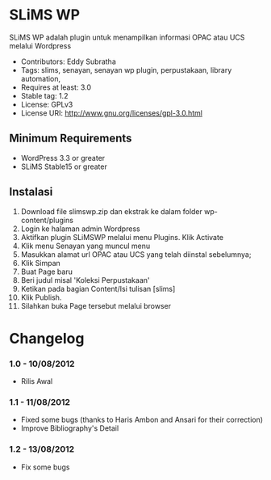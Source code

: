 SLiMS WP
========
SLiMS WP adalah plugin untuk menampilkan informasi OPAC atau UCS melalui Wordpress

* Contributors: Eddy Subratha
* Tags: slims, senayan, senayan wp plugin, perpustakaan, library automation, 
* Requires at least: 3.0
* Stable tag: 1.2
* License: GPLv3
* License URI: http://www.gnu.org/licenses/gpl-3.0.html

Minimum Requirements
--------------------
* WordPress 3.3 or greater
* SLiMS Stable15 or greater

Instalasi
---------
1. Download file slimswp.zip dan ekstrak ke dalam folder wp-content/plugins
2. Login ke halaman admin Wordpress
3. Aktifkan plugin SLiMSWP melalui menu Plugins. Klik Activate
4. Klik menu Senayan yang muncul menu
5. Masukkan alamat url OPAC atau UCS yang telah diinstal sebelumnya;
6. Klik Simpan
7. Buat Page baru
8. Beri judul misal 'Koleksi Perpustakaan'
9. Ketikan pada bagian Content/Isi tulisan [slims]
10. Klik Publish.
11. Silahkan buka Page tersebut melalui browser

Changelog
=========

### 1.0 - 10/08/2012
*  Rilis Awal

### 1.1 - 11/08/2012
* Fixed some bugs (thanks to Haris Ambon and Ansari for their correction)
* Improve Bibliography's Detail

### 1.2 - 13/08/2012
* Fix some bugs